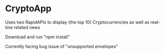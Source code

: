 # CryptoApp
Uses two RapidAPIs to display (the top 10) Cryptocurrencies as well as real-tine related news

Download and run "npm install"

Currently facing bug issue of "unsupported envelopes"
